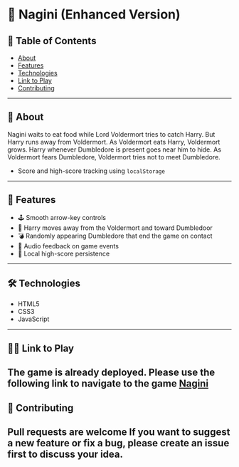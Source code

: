 # 🐍 Nagini (Enhanced Version)

## 📌 Table of Contents
- [About](#about)
- [Features](#features)
- [Technologies](#technologies)
- [Link to Play](#link-to-play)
- [Contributing](#contributing)

---

## 🧠 About
Nagini waits to eat food while Lord Voldermort tries to catch Harry. But Harry runs away from Voldermort. As Voldermort eats Harry, Voldermort grows. Harry whenever Dumbledore is present goes near him to hide. As Voldermort fears Dumbledore, Voldermort tries not to meet Dumbledore.

- Score and high-score tracking using `localStorage`

---

## 🌟 Features
- 🕹️ Smooth arrow-key controls
- 🍎 Harry moves away from the Voldermort and toward Dumbledoor
- 💣 Randomly appearing Dumbledore that end the game on contact
- 🎵 Audio feedback on game events
- 💾 Local high-score persistence

---



## 🛠️ Technologies
- HTML5
- CSS3
- JavaScript

---

## 🧑‍💻 Link to Play
  The game is already deployed. Please use the following link to navigate to the game
  [Nagini](https://nagini-5bsg1cif0-lalithachepuri18gmailcoms-projects.vercel.app/)
  ---

## 🤝 Contributing
  Pull requests are welcome
  If you want to suggest a new feature or fix a bug, please create an issue first to discuss your idea.
  ---
